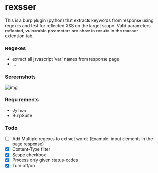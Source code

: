 # rexsser
This is a burp plugin (python) that extracts keywords from response using regexes and test for reflected XSS on the target scope. Valid parameters reflected, vulnerable parameters are show in results in the rexsser extension tab.

### Regexes
 - extract all javascript 'var' names from response page
 - ...
 
### Screenshots

![img](https://i.imgur.com/e0USoLG.jpg)

### Requirements
- Jython
- BurpSuite

### Todo

- [ ] Add Multiple regexes to extract words (Example: input elements in the page response)
- [x] Content-Type filter
- [x] Scope checkbox
- [x] Process only given status-codes
- [x] Turn off/on
